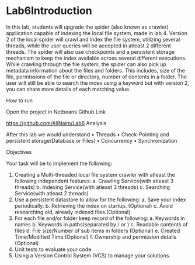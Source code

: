 # Lab6Introduction

In this lab, students will upgrade the spider (also known as crawler) application capable of indexing the local file system, made in lab 4. Version 2 of the local spider will crawl and index the file system, utilizing several threads, while the user queries will be accepted in atleast 2 different threads. The spider will also use checkpoints and a persistent storage mechanism to keep the index available across several different executions. While crawling through the file system, the spider can also pick up metadata information about the files and folders. This includes, size of the file, permissions of the file or directory, number of contents in a folder. The user will still be able to search the index using a keyword but with version 2, you can share more details of each matching value. 

How to run

Open the project in Netbeans
Github Link

https://github.com/AliNaim/Lab6
Analysis

After this lab we would understand
•	Threads
•	Check-Pointing and persistent storage(Database or Files)
•	Concurrency
•	Synchronization 

Objectives

Your task will be to implement the following:
1.	Creating a Multi-threaded local file system crawler with atleast the following independent features:
a.	Crawling Service(with atleast 3 threads)
b.	Indexing Service(with atleast 3 threads)
c.	Searching Service(with atleast 2 threads)
2.	Use a persistent datastore to allow for the following:
a.	Save your index periodically.
b.	Retrieving the index on startup. (Optional)
c.	Avoid researching old, already indexed files.(Optional)
3.	For each file and/or folder keep record of the following:
a.	Keywords in names
b.	Keywords in paths(separated by / or \)
c.	Readable contents of files
d.	File size/Number of sub items in folders  (Optional)
e.	Created Time/Modified Time  (Optional)
f.	Ownership and permission details  (Optional)
4.	Unit tests to evaluate your code.
5.	Using a Version Control System (VCS) to manage your solutions.


